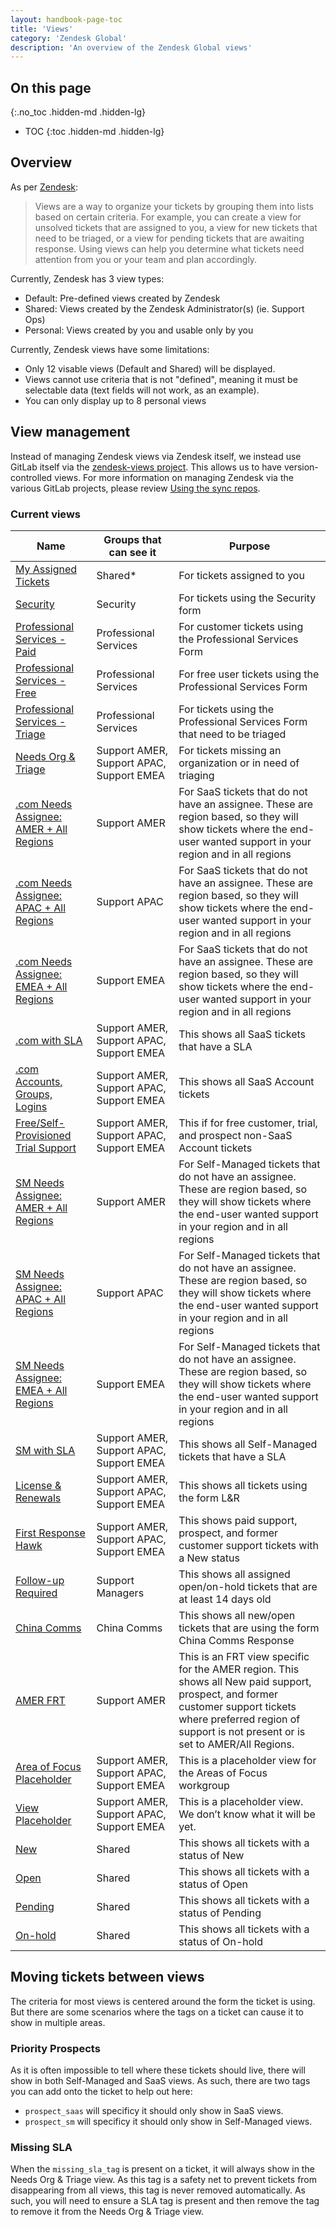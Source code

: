 ```yaml
---
layout: handbook-page-toc
title: 'Views'
category: 'Zendesk Global'
description: 'An overview of the Zendesk Global views'
---
```


## On this page
{:.no_toc .hidden-md .hidden-lg}

- TOC
{:toc .hidden-md .hidden-lg}

## Overview

As per
[Zendesk](https://support.zendesk.com/hc/en-us/articles/203690806-Creating-views-to-manage-ticket-workflow):

> Views are a way to organize your tickets by grouping them into lists based on
> certain criteria. For example, you can create a view for unsolved tickets
> that are assigned to you, a view for new tickets that need to be triaged, or a
> view for pending tickets that are awaiting response. Using views can help you
> determine what tickets need attention from you or your team and plan
> accordingly.

Currently, Zendesk has 3 view types:

* Default: Pre-defined views created by Zendesk
* Shared: Views created by the Zendesk Administrator(s) (ie. Support Ops)
* Personal: Views created by you and usable only by you

Currently, Zendesk views have some limitations:

* Only 12 visable views (Default and Shared) will be displayed.
* Views cannot use criteria that is not "defined", meaning it must be selectable
  data (text fields will not work, as an example).
* You can only display up to 8 personal views


## View management

Instead of managing Zendesk views via Zendesk itself, we instead use GitLab
itself via the
[zendesk-views project](https://gitlab.com/gitlab-com/support/support-ops/zendesk-views).
This allows us to have version-controlled views. For more information on
managing Zendesk via the various GitLab projects, please review
[Using the sync repos](sync_repos.html).

### Current views

| Name | Groups that can see it | Purpose |
|---|---|---|
| [My Assigned Tickets](https://gitlab.com/search?utf8=%E2%9C%93&group_id=2573624&project_id=17148146&scope=&search_code=true&snippets=false&repository_ref=master&nav_source=navbar&search=id%3A+360062369834) | Shared* | For tickets assigned to you |
| [Security](https://gitlab.com/search?utf8=%E2%9C%93&group_id=2573624&project_id=17148146&scope=&search_code=true&snippets=false&repository_ref=master&nav_source=navbar&search=id%3A+360038124479) | Security | For tickets using the Security form |
| [Professional Services - Paid](https://gitlab.com/search?utf8=%E2%9C%93&group_id=2573624&project_id=17148146&scope=&search_code=true&snippets=false&repository_ref=master&nav_source=navbar&search=id%3A+360034420040) | Professional Services | For customer tickets using the Professional Services Form |
| [Professional Services - Free](https://gitlab.com/search?utf8=%E2%9C%93&group_id=2573624&project_id=17148146&scope=&search_code=true&snippets=false&repository_ref=master&nav_source=navbar&search=id%3A+360069758360) | Professional Services | For free user tickets using the Professional Services Form |
| [Professional Services - Triage](https://gitlab.com/search?utf8=%E2%9C%93&group_id=2573624&project_id=17148146&scope=&search_code=true&snippets=false&repository_ref=master&nav_source=navbar&search=id%3A+360069758560) | Professional Services | For tickets using the Professional Services Form that need to be triaged |
| [Needs Org & Triage](https://gitlab.com/search?utf8=%E2%9C%93&group_id=2573624&project_id=17148146&scope=&search_code=true&snippets=false&repository_ref=master&nav_source=navbar&search=id%3A+360038101960) | Support AMER, Support APAC, Support EMEA | For tickets missing an organization or in need of triaging |
| [.com Needs Assignee: AMER + All Regions](https://gitlab.com/search?utf8=%E2%9C%93&group_id=2573624&project_id=17148146&scope=&search_code=true&snippets=false&repository_ref=master&nav_source=navbar&search=id%3A+360038122359) | Support AMER | For SaaS tickets that do not have an assignee. These are region based, so they will show tickets where the end-user wanted support in your region and in all regions |
| [.com Needs Assignee: APAC + All Regions](https://gitlab.com/search?utf8=%E2%9C%93&group_id=2573624&project_id=17148146&scope=&search_code=true&snippets=false&repository_ref=master&nav_source=navbar&search=id%3A+360038122399) | Support APAC | For SaaS tickets that do not have an assignee. These are region based, so they will show tickets where the end-user wanted support in your region and in all regions |
| [.com Needs Assignee: EMEA + All Regions](https://gitlab.com/search?utf8=%E2%9C%93&group_id=2573624&project_id=17148146&scope=&search_code=true&snippets=false&repository_ref=master&nav_source=navbar&search=id%3A+360038102160) | Support EMEA | For SaaS tickets that do not have an assignee. These are region based, so they will show tickets where the end-user wanted support in your region and in all regions |
| [.com with SLA](https://gitlab.com/search?utf8=%E2%9C%93&group_id=2573624&project_id=17148146&scope=&search_code=true&snippets=false&repository_ref=master&nav_source=navbar&search=id%3A+360038122959) | Support AMER, Support APAC, Support EMEA | This shows all SaaS tickets that have a SLA |
| [.com Accounts, Groups, Logins](https://gitlab.com/search?utf8=%E2%9C%93&group_id=2573624&project_id=17148146&scope=&search_code=true&snippets=false&repository_ref=master&nav_source=navbar&search=id%3A+360050768099) | Support AMER, Support APAC, Support EMEA | This shows all SaaS Account tickets |
| [Free/Self-Provisioned Trial Support](https://gitlab.com/search?utf8=%E2%9C%93&group_id=2573624&project_id=17148146&scope=&search_code=true&snippets=false&repository_ref=master&nav_source=navbar&search=id%3A+360038103100) | Support AMER, Support APAC, Support EMEA | This if for free customer, trial, and prospect non-SaaS Account tickets |
| [SM Needs Assignee: AMER + All Regions](https://gitlab.com/search?utf8=%E2%9C%93&group_id=2573624&project_id=17148146&scope=&search_code=true&snippets=false&repository_ref=master&nav_source=navbar&search=id%3A+360038122359) | Support AMER | For Self-Managed tickets that do not have an assignee. These are region based, so they will show tickets where the end-user wanted support in your region and in all regions |
| [SM Needs Assignee: APAC + All Regions](https://gitlab.com/search?utf8=%E2%9C%93&group_id=2573624&project_id=17148146&scope=&search_code=true&snippets=false&repository_ref=master&nav_source=navbar&search=id%3A+360038122399) | Support APAC | For Self-Managed tickets that do not have an assignee. These are region based, so they will show tickets where the end-user wanted support in your region and in all regions |
| [SM Needs Assignee: EMEA + All Regions](https://gitlab.com/search?utf8=%E2%9C%93&group_id=2573624&project_id=17148146&scope=&search_code=true&snippets=false&repository_ref=master&nav_source=navbar&search=id%3A+360038102160) | Support EMEA | For Self-Managed tickets that do not have an assignee. These are region based, so they will show tickets where the end-user wanted support in your region and in all regions |
| [SM with SLA](https://gitlab.com/search?utf8=%E2%9C%93&group_id=2573624&project_id=17148146&scope=&search_code=true&snippets=false&repository_ref=master&nav_source=navbar&search=id%3A+360038124139) | Support AMER, Support APAC, Support EMEA | This shows all Self-Managed tickets that have a SLA |
| [License & Renewals](https://gitlab.com/search?utf8=%E2%9C%93&group_id=2573624&project_id=17148146&scope=&search_code=true&snippets=false&repository_ref=master&nav_source=navbar&search=id%3A+360038103700) | Support AMER, Support APAC, Support EMEA | This shows all tickets using the form L&R |
| [First Response Hawk](https://gitlab.com/search?utf8=%E2%9C%93&group_id=2573624&project_id=17148146&scope=&search_code=true&snippets=false&repository_ref=master&nav_source=navbar&search=id%3A+360038124359) | Support AMER, Support APAC, Support EMEA | This shows paid support, prospect, and former customer support tickets with a New status |
| [Follow-up Required](https://gitlab.com/search?utf8=%E2%9C%93&group_id=2573624&project_id=17148146&scope=&search_code=true&snippets=false&repository_ref=master&nav_source=navbar&search=id%3A+360050766859) | Support Managers | This shows all assigned open/on-hold tickets that are at least 14 days old |
| [China Comms](https://gitlab.com/search?utf8=%E2%9C%93&group_id=2573624&project_id=17148146&scope=&search_code=true&snippets=false&repository_ref=master&nav_source=navbar&search=id%3A+360073361819) | China Comms | This shows all new/open tickets that are using the form China Comms Response |
| [AMER FRT](https://gitlab.com/search?utf8=%E2%9C%93&group_id=2573624&project_id=17148146&scope=&search_code=true&snippets=false&repository_ref=master&nav_source=navbar&search=id%3A+360073300560) | Support AMER | This is an FRT view specific for the AMER region. This shows all New paid support, prospect, and former customer support tickets where preferred region of support is not present or is set to AMER/All Regions. |
| [Area of Focus Placeholder](https://gitlab.com/search?utf8=%E2%9C%93&group_id=2573624&project_id=17148146&scope=&search_code=true&snippets=false&repository_ref=master&nav_source=navbar&search=id%3A+360050766879) | Support AMER, Support APAC, Support EMEA | This is a placeholder view for the Areas of Focus workgroup |
| [View Placeholder](https://gitlab.com/search?utf8=%E2%9C%93&group_id=2573624&project_id=17148146&scope=&search_code=true&snippets=false&repository_ref=master&nav_source=navbar&search=id%3A+360051670340) | Support AMER, Support APAC, Support EMEA | This is a placeholder view. We don’t know what it will be yet. |
| [New](https://gitlab.com/search?utf8=%E2%9C%93&group_id=2573624&project_id=17148146&scope=&search_code=true&snippets=false&repository_ref=master&nav_source=navbar&search=id%3A+360050766519) | Shared | This shows all tickets with a status of New |
| [Open](https://gitlab.com/search?utf8=%E2%9C%93&group_id=2573624&project_id=17148146&scope=&search_code=true&snippets=false&repository_ref=master&nav_source=navbar&search=id%3A+360050851560) | Shared | This shows all tickets with a status of Open |
| [Pending](https://gitlab.com/search?utf8=%E2%9C%93&group_id=2573624&project_id=17148146&scope=&search_code=true&snippets=false&repository_ref=master&nav_source=navbar&search=id%3A+66715947) | Shared | This shows all tickets with a status of Pending |
| [On-hold](https://gitlab.com/search?utf8=%E2%9C%93&group_id=2573624&project_id=17148146&scope=&search_code=true&snippets=false&repository_ref=master&nav_source=navbar&search=id%3A+86000057) | Shared | This shows all tickets with a status of On-hold |

## Moving tickets between views

The criteria for most views is centered around the form the ticket is using. But
there are some scenarios where the tags on a ticket can cause it to show in
multiple areas.

### Priority Prospects

As it is often impossible to tell where these tickets should live, there will
show in both Self-Managed and SaaS views. As such, there are two tags you can
add onto the ticket to help out here:

* `prospect_saas` will specificy it should only show in SaaS views.
* `prospect_sm` will specificy it should only show in Self-Managed views.

### Missing SLA

When the `missing_sla_tag` is present on a ticket, it will always show in the
Needs Org & Triage view. As this tag is a safety net to prevent tickets from
disappearing from all views, this tag is never removed automatically. As such,
you will need to ensure a SLA tag is present and then remove the tag to remove
it from the Needs Org & Triage view.
